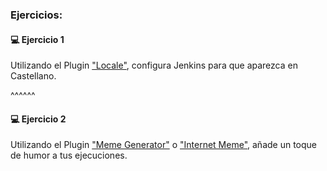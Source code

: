 ### Ejercicios: 

#### 💻️ Ejercicio 1

Utilizando el Plugin ["Locale"](https://plugins.jenkins.io/locale/), 
configura Jenkins para que aparezca en Castellano.

^^^^^^

#### 💻️ Ejercicio 2

Utilizando el Plugin ["Meme Generator"](https://plugins.jenkins.io/memegen/)
o ["Internet Meme"](https://plugins.jenkins.io/internetmeme/), 
añade un toque de humor a tus ejecuciones.
